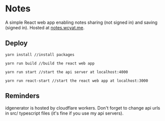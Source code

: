# Notes

A simple React web app enabling notes sharing (not signed in) and saving (signed in).
Hosted at [notes.wcyat.me](https://notes.wcyat.me).

## Deploy

```
yarn install //install packages
```

```
yarn run build //build the react web app
```

```
yarn run start //start the api server at localhost:4000
```

```
yarn run react-start //start the react web app at localhost:3000
```

## Reminders

idgenerator is hosted by cloudflare workers.
Don't forget to change api urls in src/ typescript files (it's fine if you use my api servers).
